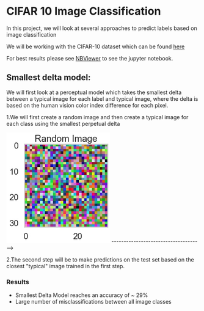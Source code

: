 # CIFAR 10 Image Classification

In this project, we will look at several approaches to predict labels based on image classification

We will be working with the CIFAR-10 dataset which can be found [here](https://www.cs.toronto.edu/~kriz/cifar.html)

For best results please see [NBViewer](https://nbviewer.jupyter.org/github/swami84/CIFAR10-Image-Classification---TensorFlow-/blob/master/Cifar%20Image%20Classification.ipynb?flush_cache=true) to see the jupyter notebook. 



## Smallest delta model:

We will first look at a perceptual model which takes the smallest delta between a typical image for each label and typical image, where the delta is based on the human vision color index difference for each pixel.


1.We will first create a random image and then create a typical image for each class using the smallest perpetual delta

<p align="left">
  <img src="https://github.com/swami84/CIFAR10-Image-Classification---TensorFlow-/blob/master/Data/Images/Random_Image.jpg" />
  ------------------------------------->
</p>


2.The second step will be to make predictions on the test set based on the closest "typical" image trained in the first step.

### Results

* Smallest Delta Model reaches an accuracy of ~ 29%
* Large number of misclassifications between all image classes

